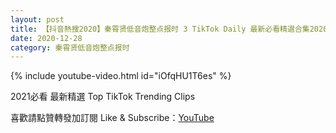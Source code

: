 ```yaml
---
layout: post
title: 【抖音熱搜2020】秦霄贤低音炮整点报时 3 TikTok Daily 最新必看精選合集2020 12 28
date: 2020-12-28
category: 秦霄贤低音炮整点报时
---
```


{% include youtube-video.html id="iOfqHU1T6es" %}

2021必看 最新精選 Top TikTok Trending Clips

喜歡請點贊轉發加訂閱 Like & Subscribe：[YouTube](https://www.youtube.com/channel/UCAoR7VcanIPd04uEq_GIylA/videos)

